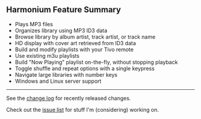 ## Harmonium Feature Summary ##

  * Plays MP3 files
  * Organizes library using MP3 ID3 data
  * Browse library by album artist, track artist, or track name
  * HD display with cover art retrieved from ID3 data
  * Build and modify playlists with your Tivo remote
  * Use existing m3u playlists
  * Build "Now Playing" playlist on-the-fly, without stopping playback
  * Toggle shuffle and repeat options with a single keypress
  * Navigate large libraries with number keys
  * Windows and Linux server support


---


See the [change log](http://harmonium.googlecode.com/hg/CHANGELOG) for recently released changes.

Check out the [issue list](http://code.google.com/p/harmonium/issues/list) for stuff I'm (considering) working on.